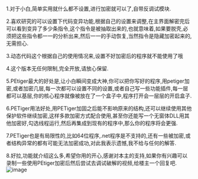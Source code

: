   1.对于小白,简单实用就什么都不设置,进行加密就可以了,自带反调试模块.
  
  2.喜欢研究的可以设置下代码变异功能,根据自己的设置来调整,在主界面解密完后可以看到变异了多少条指令,这个指令是被抽取出来的,也就意味着,如果要脱壳,必须把这些指令都一一的分析出来,然后一一的手动恢复,当然指令是隐藏加密起来的,无需担心.
  
  3.动态代码这个根据自己的使用情况来,设置不好加密后的程序就不能使用了哦
  
  4.这个版本无任何限制,完全开放,请放心保留.
  
  5.PEtiger最大的好处是,让小白瞬间变成大神,你可以把你写好的程序,用petiger加密,或者加密几层,每一次都可以设置不同的设置,或者自己写一些功能插件,每一层都可以基层,你的核心程序就像被放在了一个盒子中,程序打开会一层层的开启盒子.
  
  6.PETiger用法好处,用PETiger加固之后能不影响原来的结构,还可以继续使用其他保护软件继续加密,这样多款加密方式配合使用,甚至你还能写一个无窗体DLL用其他加密好,勾选线程运行,然后再集成到现有的程序中,那么你的程序将会更强.
  
  7.PETiger也是有局限性的,比如64位程序,.net程序是不支持的,还有一些被加密,或者结构异常的都有可能无法加密成功,对此我表示遗憾,我不给与任何的解答.
  
  8.好拉,功能就介绍这么多,希望你用的开心,感谢对本主的支持,如果你有兴趣可以录制一些使用PEtiger加密后然后尝试去调试破解的视频,给楼主一个回复吧.
![image](https://github.com/wr6412305/petiger/blob/main/%E6%8F%92%E4%BB%B6DLL%E7%A4%BA%E4%BE%8B/QQ%E6%8B%BC%E9%9F%B3%E6%88%AA3%E5%9B%BE%E6%9C%AA%E5%91%BD%E5%90%8D.png)
